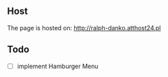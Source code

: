 ## Host 
The page is hosted on: http://ralph-danko.atthost24.pl

## Todo
- [ ] implement Hamburger Menu
